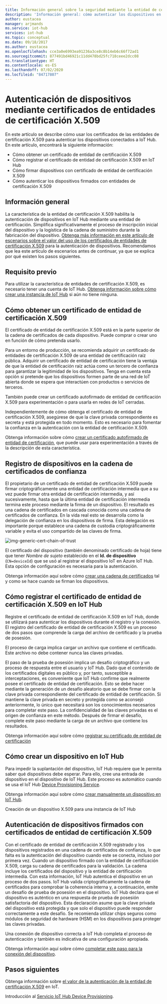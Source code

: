 ```yaml
---
title: Información general sobre la seguridad mediante la entidad de certificación X.509 de Azure IoT Hub | Microsoft Docs
description: 'Información general: cómo autenticar los dispositivos en IoT Hub con entidades de certificación X.509.'
author: eustacea
manager: arjmands
ms.service: iot-hub
services: iot-hub
ms.topic: conceptual
ms.date: 09/18/2017
ms.author: eustacea
ms.openlocfilehash: cce3a0e6993ea91236a3ce8c8b14eb6c66f72ad1
ms.sourcegitcommit: 877491bd46921c11dd478bd25fc718ceee2dcc08
ms.translationtype: HT
ms.contentlocale: es-ES
ms.lasthandoff: 07/02/2020
ms.locfileid: "84717807"
---
```

# <a name="device-authentication-using-x509-ca-certificates"></a>Autenticación de dispositivos mediante certificados de entidades de certificación X.509

En este artículo se describe cómo usar los certificados de las entidades de certificación X.509 para autenticar los dispositivos conectados a IoT Hub.  En este artículo, encontrará la siguiente información:

* Cómo obtener un certificado de entidad de certificación X.509
* Cómo registrar el certificado de entidad de certificación X.509 en IoT Hub
* Cómo firmar dispositivos con certificado de entidad de certificación X.509
* Cómo autenticar los dispositivos firmados con entidades de certificación X.509

## <a name="overview"></a>Información general

La característica de la entidad de certificación X.509 habilita la autenticación de dispositivos en IoT Hub mediante una entidad de certificación. Simplifica significativamente el proceso de inscripción inicial del dispositivo y la logística de la cadena de suministro durante la fabricación del dispositivo. [Obtenga más información en este artículo de escenarios sobre el valor del uso de los certificados de entidades de certificación X.509](iot-hub-x509ca-concept.md) para la autenticación de dispositivos.  Recomendamos que lea este artículo de escenarios antes de continuar, ya que se explica por qué existen los pasos siguientes.

## <a name="prerequisite"></a>Requisito previo

Para utilizar la característica de entidades de certificación X.509, es necesario tener una cuenta de IoT Hub.  [Obtenga información sobre cómo crear una instancia de IoT Hub](quickstart-send-telemetry-dotnet.md) si aún no tiene ninguna.

## <a name="how-to-get-an-x509-ca-certificate"></a>Cómo obtener un certificado de entidad de certificación X.509

El certificado de entidad de certificación X.509 está en la parte superior de la cadena de certificados de cada dispositivo.  Puede comprar o crear uno en función de cómo pretenda usarlo.

Para un entorno de producción, se recomienda adquirir un certificado de entidades de certificación X.509 de una entidad de certificación raíz pública. Adquirir un certificado de entidad de certificación tiene la ventaja de que la entidad de certificación raíz actúa como un tercero de confianza para garantizar la legitimidad de los dispositivos. Tenga en cuenta esta opción si pretende que los dispositivos formen parte de una red de IoT abierta donde se espera que interactúen con productos o servicios de terceros.

También puede crear un certificado autofirmado de entidad de certificación X.509 para experimentación o para usarla en redes de IoT cerradas.

Independientemente de cómo obtenga el certificado de entidad de certificación X.509, asegúrese de que la clave privada correspondiente es secreta y está protegida en todo momento.  Esto es necesario para fomentar la confianza en la autenticación con la entidad de certificación X.509.

Obtenga información sobre cómo [crear un certificado autofirmado de entidad de certificación](https://github.com/Azure/azure-iot-sdk-c/blob/master/tools/CACertificates/CACertificateOverview.md), que puede usar para experimentación a través de la descripción de esta característica.

## <a name="sign-devices-into-the-certificate-chain-of-trust"></a>Registro de dispositivos en la cadena de certificados de confianza

El propietario de un certificado de entidad de certificación X.509 puede firmar criptográficamente una entidad de certificación intermedia que a su vez puede firmar otra entidad de certificación intermedia, y así sucesivamente, hasta que la última entidad de certificación intermedia termina este proceso mediante la firma de un dispositivo. El resultado es una cadena de certificados en cascada conocida como una cadena de certificados de confianza. En la vida real esto se desarrolla como la delegación de confianza en los dispositivos de firma. Esta delegación es importante porque establece una cadena de custodia criptográficamente variable y evita el uso compartido de las claves de firma.

![img-generic-cert-chain-of-trust](./media/generic-cert-chain-of-trust.png)

El certificado del dispositivo (también denominado certificado de hoja) tiene que tener *Nombre de sujeto* establecido en el **Id. de dispositivo** (`CN=deviceId`) que se usó al registrar el dispositivo IoT en Azure IoT Hub. Esta opción de configuración es necesaria para la autenticación.

Obtenga información aquí sobre cómo [crear una cadena de certificados](https://github.com/Azure/azure-iot-sdk-c/blob/master/tools/CACertificates/CACertificateOverview.md) tal y como se hace cuando se firman los dispositivos.

## <a name="how-to-register-the-x509-ca-certificate-to-iot-hub"></a>Cómo registrar el certificado de entidad de certificación X.509 en IoT Hub

Registre el certificado de entidad de certificación X.509 en IoT Hub, donde se utilizará para autenticar los dispositivos durante el registro y la conexión.  El registro del certificado de entidad de certificación X.509 es un proceso de dos pasos que comprende la carga del archivo de certificado y la prueba de posesión.

El proceso de carga implica cargar un archivo que contiene el certificado.  Este archivo no debe contener nunca las claves privadas.

El paso de la prueba de posesión implica un desafío criptográfico y un proceso de respuesta entre el usuario y IoT Hub.  Dado que el contenido de los certificados digitales es público y, por tanto, susceptible a interceptaciones, es conveniente que IoT Hub confirme que realmente posee el certificado de entidad de certificación.  Esto se debe hacer mediante la generación de un desafío aleatorio que se debe firmar con la clave privada correspondiente del certificado de entidad de certificación.  Si mantiene la clave privada en secreto y protegida como se aconsejó anteriormente, lo único que necesitará son los conocimientos necesarios para completar este paso. La confidencialidad de las claves privadas es el origen de confianza en este método.  Después de firmar el desafío, complete este paso mediante la carga de un archivo que contiene los resultados.

Obtenga información aquí sobre cómo [registrar su certificado de entidad de certificación](iot-hub-security-x509-get-started.md#register-x509-ca-certificates-to-your-iot-hub)

## <a name="how-to-create-a-device-on-iot-hub"></a>Cómo crear un dispositivo en IoT Hub

Para impedir la suplantación del dispositivo, IoT Hub requiere que le permita saber qué dispositivos debe esperar.  Para ello, cree una entrada de dispositivo en el dispositivo de IoT Hub.  Este proceso es automático cuando se usa el IoT Hub [Device Provisioning Service](https://azure.microsoft.com/blog/azure-iot-hub-device-provisioning-service-preview-automates-device-connection-configuration/). 

Obtenga información aquí sobre cómo [crear manualmente un dispositivo en IoT Hub](iot-hub-security-x509-get-started.md#create-an-x509-device-for-your-iot-hub).

Creación de un dispositivo X.509 para una instancia de IoT Hub

## <a name="authenticating-devices-signed-with-x509-ca-certificates"></a>Autenticación de dispositivos firmados con certificados de entidad de certificación X.509

Con el certificado de entidad de certificación X.509 registrado y los dispositivos registrados en una cadena de certificados de confianza, lo que falta es la autenticación del dispositivo cuando este se conecta, incluso por primera vez.  Cuando un dispositivo firmado con la entidad de certificación X.509, carga su cadena de certificados para la validación. La cadena incluye los certificados del dispositivo y la entidad de certificación intermedia.  Con esta información, IoT Hub autentica el dispositivo en un proceso de dos pasos.  IoT Hub valida criptográficamente la cadena de certificados para comprobar la coherencia interna y, a continuación, emite un desafío de prueba de posesión en el dispositivo.  IoT Hub declara que el dispositivo es auténtico en una respuesta de prueba de posesión satisfactoria del dispositivo.  Esta declaración asume que la clave privada del dispositivo está protegida y que solo el dispositivo puede responder correctamente a este desafío.  Se recomienda utilizar chips seguros como módulos de seguridad de hardware (HSM) en los dispositivos para proteger las claves privadas.

Una conexión de dispositivo correcta a IoT Hub completa el proceso de autenticación y también es indicativa de una configuración apropiada.

Obtenga información aquí sobre cómo [completar este paso para la conexión del dispositivo](iot-hub-security-x509-get-started.md#authenticate-your-x509-device-with-the-x509-certificates).

## <a name="next-steps"></a>Pasos siguientes

Obtenga información sobre [el valor de la autenticación de la entidad de certificación X.509](iot-hub-x509ca-concept.md) en IoT.

Introducción al [Servicio IoT Hub Device Provisioning](https://docs.microsoft.com/azure/iot-dps/).
